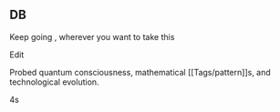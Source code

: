 ## DB

Keep going , wherever you want to take this

Edit

Probed quantum consciousness, mathematical [[Tags/pattern]]s, and technological evolution.

4s